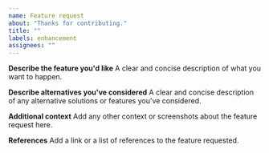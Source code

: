 ```yaml
---
name: Feature request
about: "Thanks for contributing."
title: ""
labels: enhancement
assignees: ""
---
```


**Describe the feature you'd like**
A clear and concise description of what you want to happen.

**Describe alternatives you've considered**
A clear and concise description of any alternative solutions or features you've considered.

**Additional context**
Add any other context or screenshots about the feature request here.

**References**
Add a link or a list of references to the feature requested.
